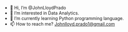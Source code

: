 - 👋 Hi, I’m @JohnLloydPrado
- 👀 I’m interested in Data Analytics.
- 🌱 I’m currently learning Python programming language.
- 📫 How to reach me? Johnlloyd.prado1@gmail.com

<!---
JohnLloydPrado/JohnLloydPrado is a ✨ special ✨ repository because its `README.md` (this file) appears on your GitHub profile.
You can click the Preview link to take a look at your changes.
--->
